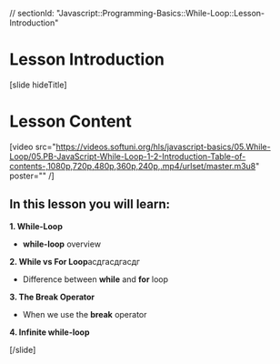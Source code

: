 // sectionId: "Javascript::Programming-Basics::While-Loop::Lesson-Introduction"
# Lesson Introduction

[slide hideTitle]

# Lesson Content

[video src="https://videos.softuni.org/hls/javascript-basics/05.While-Loop/05.PB-JavaScript-While-Loop-1-2-Introduction-Table-of-contents-,1080p,720p,480p,360p,240p,.mp4/urlset/master.m3u8" poster="" /]

## In this lesson you will learn:

**1. While-Loop**
- **while-loop** overview

**2. While vs For Loop**асдгасдгасдг
- Difference between **while** and **for** loop

**3. The Break Operator**
- When we use the **break** operator

**4. Infinite while-loop**


[/slide]
